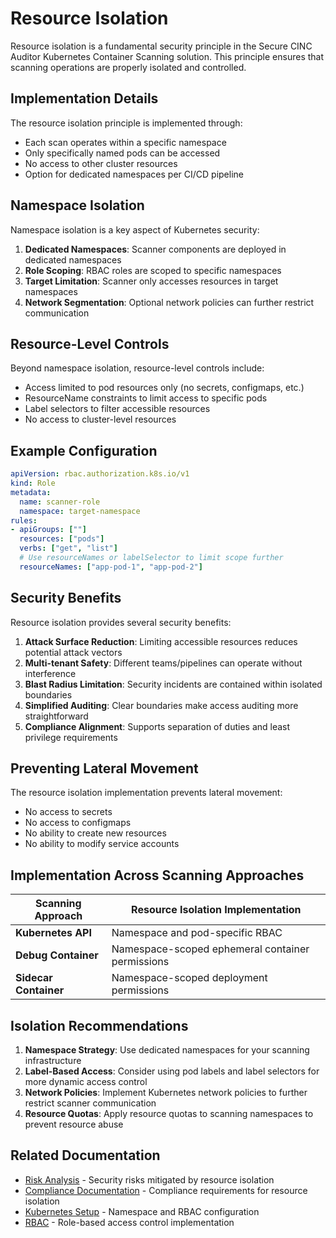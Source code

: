 # Resource Isolation

Resource isolation is a fundamental security principle in the Secure CINC Auditor Kubernetes Container Scanning solution. This principle ensures that scanning operations are properly isolated and controlled.

## Implementation Details

The resource isolation principle is implemented through:

- Each scan operates within a specific namespace
- Only specifically named pods can be accessed
- No access to other cluster resources
- Option for dedicated namespaces per CI/CD pipeline

## Namespace Isolation

Namespace isolation is a key aspect of Kubernetes security:

1. **Dedicated Namespaces**: Scanner components are deployed in dedicated namespaces
2. **Role Scoping**: RBAC roles are scoped to specific namespaces
3. **Target Limitation**: Scanner only accesses resources in target namespaces
4. **Network Segmentation**: Optional network policies can further restrict communication

## Resource-Level Controls

Beyond namespace isolation, resource-level controls include:

- Access limited to pod resources only (no secrets, configmaps, etc.)
- ResourceName constraints to limit access to specific pods
- Label selectors to filter accessible resources
- No access to cluster-level resources

## Example Configuration

```yaml
apiVersion: rbac.authorization.k8s.io/v1
kind: Role
metadata:
  name: scanner-role
  namespace: target-namespace
rules:
- apiGroups: [""]
  resources: ["pods"]
  verbs: ["get", "list"]
  # Use resourceNames or labelSelector to limit scope further
  resourceNames: ["app-pod-1", "app-pod-2"]
```

## Security Benefits

Resource isolation provides several security benefits:

1. **Attack Surface Reduction**: Limiting accessible resources reduces potential attack vectors
2. **Multi-tenant Safety**: Different teams/pipelines can operate without interference
3. **Blast Radius Limitation**: Security incidents are contained within isolated boundaries
4. **Simplified Auditing**: Clear boundaries make access auditing more straightforward
5. **Compliance Alignment**: Supports separation of duties and least privilege requirements

## Preventing Lateral Movement

The resource isolation implementation prevents lateral movement:

- No access to secrets
- No access to configmaps
- No ability to create new resources
- No ability to modify service accounts

## Implementation Across Scanning Approaches

| Scanning Approach | Resource Isolation Implementation |
|-------------------|------------------------------------|
| **Kubernetes API** | Namespace and pod-specific RBAC |
| **Debug Container** | Namespace-scoped ephemeral container permissions |
| **Sidecar Container** | Namespace-scoped deployment permissions |

## Isolation Recommendations

1. **Namespace Strategy**: Use dedicated namespaces for your scanning infrastructure
2. **Label-Based Access**: Consider using pod labels and label selectors for more dynamic access control
3. **Network Policies**: Implement Kubernetes network policies to further restrict scanner communication
4. **Resource Quotas**: Apply resource quotas to scanning namespaces to prevent resource abuse

## Related Documentation

- [Risk Analysis](../risk/index.md) - Security risks mitigated by resource isolation
- [Compliance Documentation](../compliance/index.md) - Compliance requirements for resource isolation
- [Kubernetes Setup](../../kubernetes-setup/index.md) - Namespace and RBAC configuration
- [RBAC](../../rbac/index.md) - Role-based access control implementation
